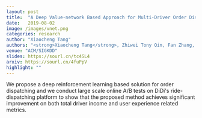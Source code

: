 ```yaml
---
layout: post
title:  "A Deep Value-network Based Approach for Multi-Driver Order Dispatching"
date:   2019-08-02
image: /images/vnet.png
categories: research
author: "Xiaocheng Tang"
authors: "<strong>Xiaocheng Tang</strong>, Zhiwei Tony Qin, Fan Zhang, Zhaodong Wang, Zhe Xu, Yintai Ma, Hongtu Zhu, <a href='https://sourl.cn/qxxnN2'>Jieping Ye</a>"
venue: "ACM/SIGKDD"
slides: https://sourl.cn/tc4SL4
arxiv: https://sourl.cn/4fuPpV
highlight: ""
---
```

We propose a deep reinforcement learning based solution for order dispatching and we conduct large scale online A/B tests on DiDi's ride-dispatching platform to show that the proposed method achieves significant improvement on both total driver income and user experience related metrics.
